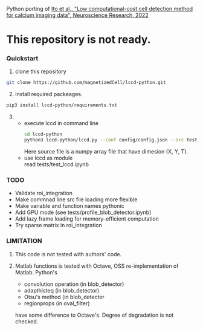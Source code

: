 Python porting of [Ito et al., "Low computational-cost cell detection method for calcium imaging data", Neuroscience Research, 2022](https://www.sciencedirect.com/science/article/pii/S016801022200075X)

# This repository is not ready.

### Quickstart

1. clone this repository

```bash
git clone https://github.com/magnetizedCell/lccd-python.git
```

2. install required packeages.

```bash
pip3 install lccd-python/requirements.txt
```

3.
   -  execute lccd in command line  
      ```bash
      cd lccd-python
      python3 lccd-python/lccd.py --conf config/config.json --src tests/src.npy --dst out.dump
      ```
      Here source file is a numpy array file that have dimesion (X, Y, T).
   - use lccd as module  
      read tests/test_lccd.ipynb

### TODO
- Validate roi_integration
- Make commnad line src file loading more flexible
- Make variable and function names pythonic
- Add GPU mode (see tests/profile_blob_detector.ipynb)
- Add lazy frame loading for memory-efficient computation
- Try sparse matrix in roi_integration


### LIMITATION
1. This code is not tested with authors' code.
2. Matlab functions is tested with Octave, OSS re-implementation of Matlab. Python's
   - convolution operation (in blob_detector)
   - adapthisteq (in blob_detector)
   - Otsu's method (in blob_detector
   - regionprops (in oval_filter)  

    have some difference to Octave's. Degree of degradation is not checked.